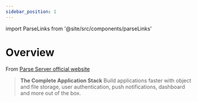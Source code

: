 ```yaml
---
sidebar_position: 1
---
```


import ParseLinks from '@site/src/components/parseLinks'

# Overview

From [Parse Server official website](https://parseplatform.org/)

> **The Complete Application Stack**
> Build applications faster with object and file storage,
user authentication, push notifications, dashboard and more out of the box.

<ParseLinks />
